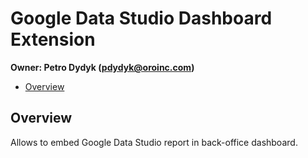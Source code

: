 # Google Data Studio Dashboard Extension

**Owner: Petro Dydyk (pdydyk@oroinc.com)**

- [Overview](#overview)

## Overview

Allows to embed Google Data Studio report in back-office dashboard.
